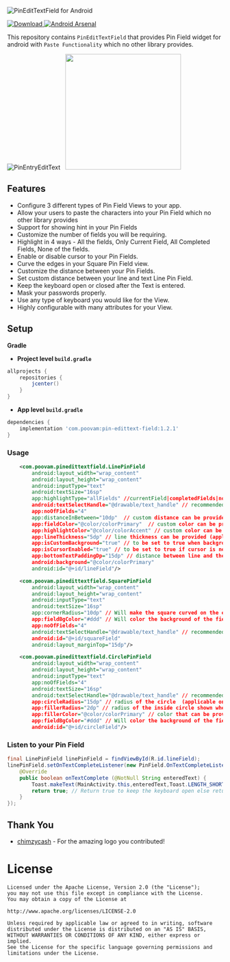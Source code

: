 ![PinEditTextField for Android](https://raw.githubusercontent.com/poovamraj/PinEditTextField/master/Logo/PinEditTextField%20_Logo_Horizontal.png)

 [ ![Download](https://api.bintray.com/packages/poovamraj/Android-Pin-Field/PinEditTextField/images/download.svg) ](https://bintray.com/poovamraj/Android-Pin-Field/PinEditTextField/_latestVersion)[![Android Arsenal]( https://img.shields.io/badge/Android%20Arsenal-PinEditTextField-green.svg?style=flat )]( https://android-arsenal.com/details/1/7051 )
 
This repository contains `PinEditTextField` that provides Pin Field widget for android with `Paste Functionality`
which no other library provides.


![PinEntryEditText](https://media.giphy.com/media/1rL2WFYucy6AF1Y4L4/giphy.gif)&nbsp;&nbsp;&nbsp;<img src="https://raw.githubusercontent.com/poovamraj/PinEditTextField/master/image/Screenshot_1561188408.png" width="270"/>

## Features

- Configure 3 different types of Pin Field Views to your app.
- Allow your users to paste the characters into your Pin Field which no other library provides
- Support for showing hint in your Pin Fields
- Customize the number of fields you will be requiring.
- Highlight in 4 ways - All the fields, Only Current Field, All Completed Fields, None of the fields.
- Enable or disable cursor to your Pin Fields.
- Curve the edges in your Square Pin Field view.
- Customize the distance between your Pin Fields.
- Set custom distance between your line and text Line Pin Field.
- Keep the keyboard open or closed after the Text is entered.
- Mask your passwords properly.
- Use any type of keyboard you would like for the View.
- Highly configurable with many attributes for your View.

## Setup

**Gradle**

- **Project level `build.gradle`**
```gradle
allprojects {
    repositories {
        jcenter()
    }
}
```
- **App level `build.gradle`**
```gradle
dependencies {
    implementation 'com.poovam:pin-edittext-field:1.2.1'
}
```

### Usage

```xml
    <com.poovam.pinedittextfield.LinePinField
        android:layout_width="wrap_content"
        android:layout_height="wrap_content"
        android:inputType="text"
        android:textSize="16sp"
        app:highlightType="allFields" //currentField|completedFields|noFields (applicable to all types of Pin Fields)
        android:textSelectHandle="@drawable/text_handle" // recommended
        app:noOfFields="4"              
        app:distanceInBetween="10dp"  // custom distance can be provided in between fields (applicable to all types of Pin Fields)                                               
        app:fieldColor="@color/colorPrimary"  // custom color can be provided (applicable to all types of Pin Fields)
        app:highlightColor="@color/colorAccent" // custom color can be provided (applicable to all types of Pin Fields)
        app:lineThickness="5dp" // line thickness can be provided (applicable to all types of Pin Fields)                                              
        app:isCustomBackground="true" // to be set to true when background is set (applicable to all types of Pin Fields)
        app:isCursorEnabled="true" // to be set to true if cursor is needed (applicable to only Square and Line Pin Fields)
        app:bottomTextPaddingDp="15dp" // distance between line and the text (applicable only for Line Pin Fields)
        android:background="@color/colorPrimary"
        android:id="@+id/lineField"/>

    <com.poovam.pinedittextfield.SquarePinField
        android:layout_width="wrap_content"
        android:layout_height="wrap_content"
        android:inputType="text"
        android:textSize="16sp"
        app:cornerRadius="10dp" // Will make the square curved on the edges (applicable only for Square Pin Fields)
        app:fieldBgColor="#ddd" // Will color the background of the field (applicable for Square and Circle Pin Fields)
        app:noOfFields="4"                                                
        android:textSelectHandle="@drawable/text_handle" // recommended
        android:id="@+id/squareField"
        android:layout_marginTop="15dp"/>

    <com.poovam.pinedittextfield.CirclePinField
        android:layout_width="wrap_content"
        android:layout_height="wrap_content"
        android:inputType="text"
        app:noOfFields="4"                                                
        android:textSize="16sp"
        android:textSelectHandle="@drawable/text_handle" // recommended
        app:circleRadius="15dp" // radius of the circle  (applicable only to Circle Pin Field)                         
        app:fillerRadius="2dp" // radius of the inside circle shown when text is entered (applicable only to Circle Pin Field)  
        app:fillerColor="@color/colorPrimary" // color that can be provided inside circle  (applicable only to Circle Pin Field)
        app:fieldBgColor="#ddd" // Will color the background of the field (applicable for Square and Circle Pin Fields)
        android:id="@+id/circleField"/>
```

### Listen to your Pin Field

```java
final LinePinField linePinField = findViewById(R.id.lineField);
linePinField.setOnTextCompleteListener(new PinField.OnTextCompleteListener() {
    @Override
    public boolean onTextComplete (@NotNull String enteredText) {
        Toast.makeText(MainActivity.this,enteredText,Toast.LENGTH_SHORT).show();
        return true; // Return true to keep the keyboard open else return false to close the keyboard
    }
});
```

## Thank You
- [chimzycash](https://github.com/chimzycash) - For the amazing logo you contributed!

License
=======

    Licensed under the Apache License, Version 2.0 (the "License");
    you may not use this file except in compliance with the License.
    You may obtain a copy of the License at

    http://www.apache.org/licenses/LICENSE-2.0

    Unless required by applicable law or agreed to in writing, software
    distributed under the License is distributed on an "AS IS" BASIS,
    WITHOUT WARRANTIES OR CONDITIONS OF ANY KIND, either express or implied.
    See the License for the specific language governing permissions and
    limitations under the License.

